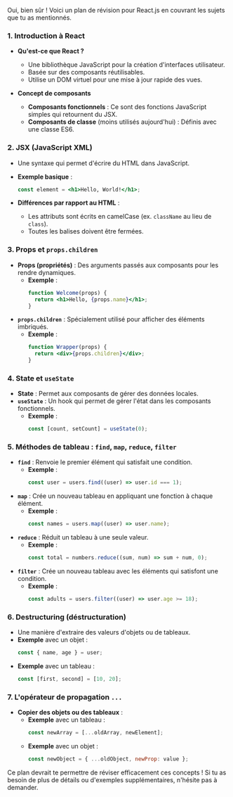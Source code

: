 Oui, bien sûr ! Voici un plan de révision pour React.js en couvrant les sujets que tu as mentionnés.

### 1. **Introduction à React**

- **Qu'est-ce que React ?**

  - Une bibliothèque JavaScript pour la création d'interfaces utilisateur.
  - Basée sur des composants réutilisables.
  - Utilise un DOM virtuel pour une mise à jour rapide des vues.

- **Concept de composants**
  - **Composants fonctionnels** : Ce sont des fonctions JavaScript simples qui retournent du JSX.
  - **Composants de classe** (moins utilisés aujourd'hui) : Définis avec une classe ES6.

### 2. **JSX (JavaScript XML)**

- Une syntaxe qui permet d'écrire du HTML dans JavaScript.
- **Exemple basique** :

  ```jsx
  const element = <h1>Hello, World!</h1>;
  ```

- **Différences par rapport au HTML** :
  - Les attributs sont écrits en camelCase (ex. `className` au lieu de `class`).
  - Toutes les balises doivent être fermées.

### 3. **Props et `props.children`**

- **Props (propriétés)** : Des arguments passés aux composants pour les rendre dynamiques.
  - **Exemple** :
    ```jsx
    function Welcome(props) {
      return <h1>Hello, {props.name}</h1>;
    }
    ```
- **`props.children`** : Spécialement utilisé pour afficher des éléments imbriqués.
  - **Exemple** :
    ```jsx
    function Wrapper(props) {
      return <div>{props.children}</div>;
    }
    ```

### 4. **State et `useState`**

- **State** : Permet aux composants de gérer des données locales.
- **`useState`** : Un hook qui permet de gérer l'état dans les composants fonctionnels.
  - **Exemple** :
    ```jsx
    const [count, setCount] = useState(0);
    ```

### 5. **Méthodes de tableau : `find`, `map`, `reduce`, `filter`**

- **`find`** : Renvoie le premier élément qui satisfait une condition.
  - **Exemple** :
    ```javascript
    const user = users.find((user) => user.id === 1);
    ```
- **`map`** : Crée un nouveau tableau en appliquant une fonction à chaque élément.
  - **Exemple** :
    ```javascript
    const names = users.map((user) => user.name);
    ```
- **`reduce`** : Réduit un tableau à une seule valeur.
  - **Exemple** :
    ```javascript
    const total = numbers.reduce((sum, num) => sum + num, 0);
    ```
- **`filter`** : Crée un nouveau tableau avec les éléments qui satisfont une condition.
  - **Exemple** :
    ```javascript
    const adults = users.filter((user) => user.age >= 18);
    ```

### 6. **Destructuring (déstructuration)**

- Une manière d'extraire des valeurs d'objets ou de tableaux.
- **Exemple** avec un objet :
  ```javascript
  const { name, age } = user;
  ```
- **Exemple** avec un tableau :
  ```javascript
  const [first, second] = [10, 20];
  ```

### 7. **L'opérateur de propagation `...`**

- **Copier des objets ou des tableaux** :
  - **Exemple** avec un tableau :
    ```javascript
    const newArray = [...oldArray, newElement];
    ```
  - **Exemple** avec un objet :
    ```javascript
    const newObject = { ...oldObject, newProp: value };
    ```

Ce plan devrait te permettre de réviser efficacement ces concepts ! Si tu as besoin de plus de détails ou d'exemples supplémentaires, n'hésite pas à demander.
